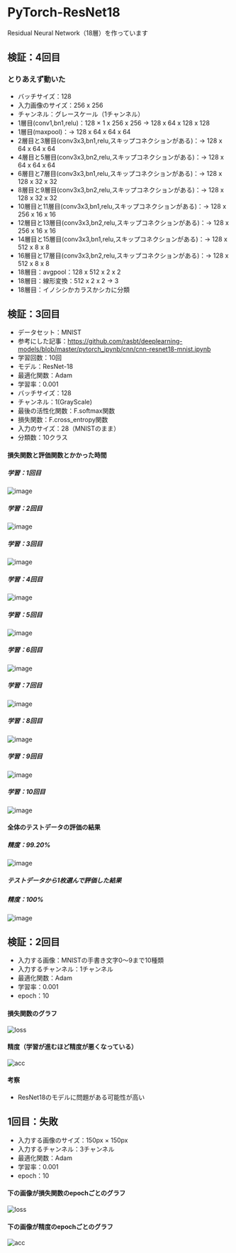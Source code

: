 # PyTorch-ResNet18
Residual Neural Network（18層）を作っています

## 検証：4回目
### とりあえず動いた
- バッチサイズ：128
- 入力画像のサイズ：256 x 256
- チャンネル：グレースケール（1チャンネル）
- 1層目(conv1,bn1,relu)：128 × 1 x 256 x 256 -> 128 x 64 x 128 x 128
- 1層目(maxpool)：-> 128 x 64 x 64 x 64
- 2層目と3層目(conv3x3,bn1,relu,スキップコネクションがある)：-> 128 x 64 x 64 x 64 
- 4層目と5層目(conv3x3,bn2,relu,スキップコネクションがある)：-> 128 x 64 x 64 x 64
- 6層目と7層目(conv3x3,bn1,relu,スキップコネクションがある)：-> 128 x 128 x 32 x 32
- 8層目と9層目(conv3x3,bn2,relu,スキップコネクションがある)：-> 128 x 128 x 32 x 32
- 10層目と11層目(conv3x3,bn1,relu,スキップコネクションがある)：-> 128 x 256 x 16 x 16 
- 12層目と13層目(conv3x3,bn2,relu,スキップコネクションがある)：-> 128 x 256 x 16 x 16
- 14層目と15層目(conv3x3,bn1,relu,スキップコネクションがある)：-> 128 x 512 x 8 x 8
- 16層目と17層目(conv3x3,bn2,relu,スキップコネクションがある)：-> 128 x 512 x 8 x 8
- 18層目：avgpool：128 x 512 x 2 x 2
- 18層目：線形変換：512 x 2 x 2 -> 3
- 18層目：イノシシかカラスかシカに分類

## 検証：3回目
- データセット：MNIST
- 参考にした記事：https://github.com/rasbt/deeplearning-models/blob/master/pytorch_ipynb/cnn/cnn-resnet18-mnist.ipynb
- 学習回数：10回
- モデル：ResNet-18
- 最適化関数：Adam
- 学習率：0.001
- バッチサイズ：128
- チャンネル：1(GrayScale)
- 最後の活性化関数：F.softmax関数
- 損失関数：F.cross_entropy関数
- 入力のサイズ：28（MNISTのまま）
- 分類数：10クラス

#### 損失関数と評価関数とかかった時間
##### 学習：1回目
![image](https://user-images.githubusercontent.com/55943803/130061656-33a84950-8ce7-4806-bd50-557ce477dee9.png)

##### 学習：2回目
![image](https://user-images.githubusercontent.com/55943803/130061812-6455339e-b8eb-4aff-96b8-bdccc68e5620.png)

##### 学習：3回目
![image](https://user-images.githubusercontent.com/55943803/130061883-a97be024-0afd-42c4-9c63-b507d6f62c17.png)

##### 学習：4回目
![image](https://user-images.githubusercontent.com/55943803/130061941-69f5358d-5e4d-45c0-85b4-0c2b1b685781.png)

##### 学習：5回目
![image](https://user-images.githubusercontent.com/55943803/130061995-228f88be-f45d-49ba-9f53-9bacbddf501c.png)

##### 学習：6回目
![image](https://user-images.githubusercontent.com/55943803/130062055-4bf72960-e48c-456a-999e-3272bcebd7e8.png)

##### 学習：7回目
![image](https://user-images.githubusercontent.com/55943803/130062175-83e3a3c2-e934-49ff-bd27-f55d78384e26.png)

##### 学習：8回目
![image](https://user-images.githubusercontent.com/55943803/130062287-4ace7ab1-ebce-44f1-a099-ab756cf3e596.png)

##### 学習：9回目
![image](https://user-images.githubusercontent.com/55943803/130062353-812cf60a-40f9-4624-b792-3213146fff50.png)

##### 学習：10回目
![image](https://user-images.githubusercontent.com/55943803/130062418-2b6c988b-6e6f-4f46-9204-d5727a27ffd1.png)

#### 全体のテストデータの評価の結果
##### 精度：99.20%
![image](https://user-images.githubusercontent.com/55943803/130062517-77692e5b-58f9-4d65-88a1-123ec2daa05a.png)

##### テストデータから1枚選んで評価した結果
##### 精度：100%
![image](https://user-images.githubusercontent.com/55943803/130062678-a69a69ef-7994-48db-8cfd-797559d07988.png)


## 検証：2回目
- 入力する画像：MNISTの手書き文字0～9まで10種類
- 入力するチャンネル：1チャンネル
- 最適化関数：Adam
- 学習率：0.001
- epoch：10

#### 損失関数のグラフ
![loss](https://user-images.githubusercontent.com/55943803/129902275-4834f77d-1da1-4ac0-bb56-c3fc822b1331.png)

#### 精度（学習が進むほど精度が悪くなっている）
![acc](https://user-images.githubusercontent.com/55943803/129902268-add268e9-9ff3-47ff-ba8a-0c0a4a045546.png)

#### 考察
- ResNet18のモデルに問題がある可能性が高い


## 1回目：失敗
- 入力する画像のサイズ：150px × 150px
- 入力するチャンネル：3チャンネル
- 最適化関数：Adam
- 学習率：0.001
- epoch：10

#### 下の画像が損失関数のepochごとのグラフ

![loss](https://user-images.githubusercontent.com/55943803/129806431-6f5194fe-72ae-47d9-a37f-c9a6c9574224.png)

#### 下の画像が精度のepochごとのグラフ

![acc](https://user-images.githubusercontent.com/55943803/129806428-23f48052-6893-4f3d-9c00-45cde62f34b9.png)
